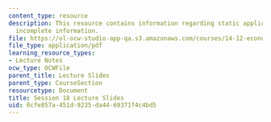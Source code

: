 ```yaml
---
content_type: resource
description: This resource contains information regarding static applications with
  incomplete information.
file: https://ol-ocw-studio-app-qa.s3.amazonaws.com/courses/14-12-economic-applications-of-game-theory-fall-2012/0cfe857a451d9235da4469371f4c4bd5_MIT14_12F12_slides18.pdf
file_type: application/pdf
learning_resource_types:
- Lecture Notes
ocw_type: OCWFile
parent_title: Lecture Slides
parent_type: CourseSection
resourcetype: Document
title: Session 18 Lecture Slides
uid: 0cfe857a-451d-9235-da44-69371f4c4bd5
---
```

